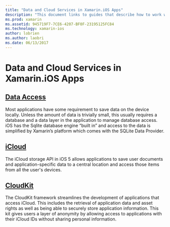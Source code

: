 ```yaml
---
title: "Data and Cloud Services in Xamarin.iOS Apps"
description: "This document links to guides that describe how to work with local data, iCloud, and CloudKit in a Xamarin.iOS app."
ms.prod: xamarin
ms.assetid: 945719F7-7CE6-4207-BF0F-23195125FC84
ms.technology: xamarin-ios
author: lobrien
ms.author: laobri
ms.date: 06/13/2017
---
```


# Data and Cloud Services in Xamarin.iOS Apps

##  [Data Access](~/ios/data-cloud/data/index.md)

Most applications have some requirement to save data on the device locally. Unless the amount of data is trivially small, this usually requires a database and a data layer in the application to manage database access. iOS has the Sqlite database engine “built in” and access to the data is simplified by Xamarin’s platform which comes with the SQLite Data Provider.

##  [iCloud](~/ios/data-cloud/introduction-to-icloud.md)

The iCloud storage API in iOS 5 allows applications to save user documents and application-specific data to a central location and access those items from all the user's devices.

##  [CloudKit](~/ios/data-cloud/intro-to-cloudkit.md)

The CloudKit framework streamlines the development of applications that access iCloud. This includes the retrieval of
application data and asset rights as well as being able to securely store application information. This kit gives users a layer
of anonymity by allowing access to applications with their iCloud IDs without sharing personal information.